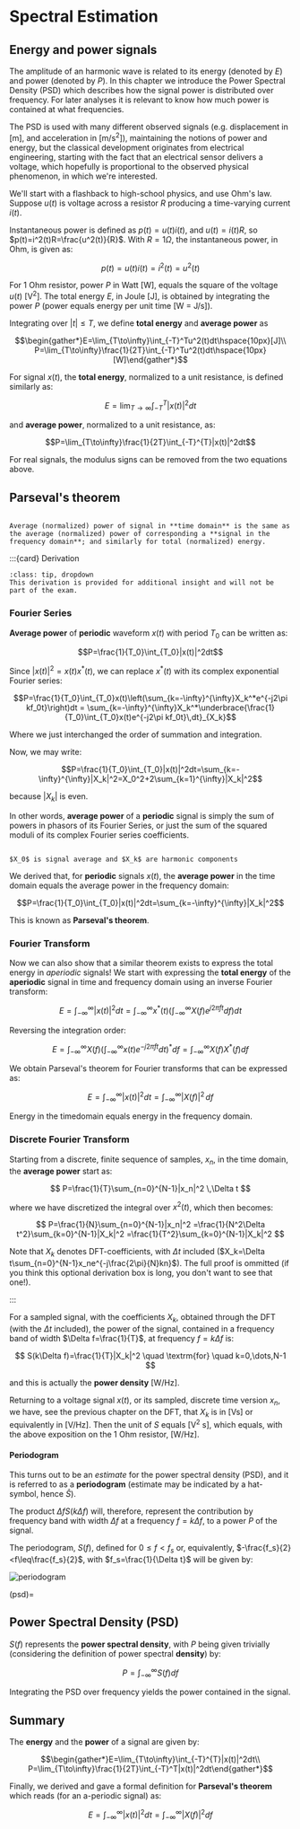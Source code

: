 # Spectral Estimation

## Energy and power signals

The amplitude of an harmonic wave is related to its energy (denoted by $E$) and power (denoted by $P$).
In this chapter we introduce the Power Spectral Density (PSD) which describes how the signal power is distributed over frequency.
For later analyses it is relevant to know how much power is contained at what frequencies.
 
The PSD is used with many different observed signals (e.g. displacement in [m], and acceleration in [m/s<sup>2</sup>]), maintaining the notions of
power and energy, but the classical development originates from electrical engineering, starting with the fact that an electrical sensor delivers a voltage, which hopefully
is proportional to the observed physical phenomenon, in which we're interested.
 
We'll start with a flashback to high-school physics, and use Ohm's law. Suppose $u(t)$ is voltage across a resistor $R$ producing a time-varying current $i(t)$.

Instantaneous power is defined as $p(t)=u(t)i(t)$, and $u(t)=i(t)R$, so $p(t)=i^2(t)R=\frac{u^2(t)}{R}$. With $R=1\Omega$, the instantaneous power, in Ohm, is given as:

$$p(t)=u(t)i(t)=i^2(t)=u^2(t)$$

For 1 Ohm resistor, power $P$ in Watt [W], equals the square of the voltage $u(t)$ [V<sup>2</sup>].
The total energy $E$, in Joule [J], is obtained by integrating the power $P$ (power equals energy per unit time [W = J/s]).

Integrating over $|t|\leq T$, we define **total energy** and **average power** as

$$\begin{gather*}E=\lim_{T\to\infty}\int_{-T}^Tu^2(t)dt\hspace{10px}[J]\\ P=\lim_{T\to\infty}\frac{1}{2T}\int_{-T}^Tu^2(t)dt\hspace{10px}[W]\end{gather*}$$

For signal $x(t)$, the **total energy**, normalized to a unit resistance, is defined similarly as:

$$E=\lim_{T\to\infty}\int_{-T}^T|x(t)|^2dt$$

and **average power**, normalized to a unit resistance, as:

$$P=\lim_{T\to\infty}\frac{1}{2T}\int_{-T}^{T}|x(t)|^2dt$$

For real signals, the modulus signs can be removed from the two equations above.

## Parseval's theorem

```{admonition} Definition

Average (normalized) power of signal in **time domain** is the same as the average (normalized) power of corresponding a **signal in the frequency domain**; and similarly for total (normalized) energy.
```

:::{card} Derivation

```{admonition} MUDE Exam Information
:class: tip, dropdown
This derivation is provided for additional insight and will not be part of the exam.
```

### Fourier Series

**Average power** of **periodic** waveform $x(t)$ with period $T_0$ can be written as:

$$P=\frac{1}{T_0}\int_{T_0}|x(t)|^2dt$$

Since $|x(t)|^2=x(t)x^*(t)$, we can replace $x^*(t)$ with its complex exponential Fourier series:

$$P=\frac{1}{T_0}\int_{T_0}x(t)\left(\sum_{k=-\infty}^{\infty}X_k^*e^{-j2\pi kf_0t}\right)dt = \sum_{k=-\infty}^{\infty}X_k^*\underbrace{\frac{1}{T_0}\int_{T_0}x(t)e^{-j2\pi kf_0t}\,dt}_{X_k}$$

Where we just interchanged the order of summation and integration.

Now, we may write:

$$P=\frac{1}{T_0}\int_{T_0}|x(t)|^2dt=\sum_{k=-\infty}^{\infty}|X_k|^2=X_0^2+2\sum_{k=1}^{\infty}|X_k|^2$$

because $|X_k|$ is even.

In other words, **average power** of a **periodic** signal is simply the sum of powers in phasors of its Fourier Series, or just the sum of the squared moduli of its complex Fourier series coefficients.

```{note}

$X_0$ is signal average and $X_k$ are harmonic components

```

We derived that, for **periodic** signals $x(t)$, the **average power** in the time domain equals the average power in the frequency domain:

$$P=\frac{1}{T_0}\int_{T_0}|x(t)|^2dt=\sum_{k=-\infty}^{\infty}|X_k|^2$$

This is known as **Parseval's theorem**.

### Fourier Transform

Now we can also show that a similar theorem exists to express the total energy in *aperiodic* signals! We start with expressing the **total energy** of the **aperiodic** signal in time and frequency domain using an inverse Fourier transform:

$$E=\int_{-\infty}^{\infty}|x(t)|^2dt=\int_{-\infty}^{\infty}x^*(t)\left(\int_{-\infty}^{\infty}X(f)e^{j2\pi ft}df\right)dt$$

Reversing the integration order:

$$E=\int_{-\infty}^{\infty}X(f)\left(\int_{-\infty}^{\infty}x(t)e^{-j2\pi ft}dt\right)^*df=\int_{-\infty}^{\infty}X(f)X^*(f)df$$

We obtain Parseval's theorem for Fourier transforms that can be expressed as:

$$E=\int_{-\infty}^{\infty}|x(t)|^2dt=\int_{-\infty}^{\infty}|X(f)|^2\,df$$

Energy in the timedomain equals energy in the frequency domain.

### Discrete Fourier Transform

Starting from a discrete, finite sequence of samples, $x_n$, in the time domain, the **average power** start as:

$$
P=\frac{1}{T}\sum_{n=0}^{N-1}|x_n|^2 \,\Delta t
$$

where we have discretized the integral over $x^2(t)$, which then becomes:

$$
P=\frac{1}{N}\sum_{n=0}^{N-1}|x_n|^2
=\frac{1}{N^2\Delta t^2}\sum_{k=0}^{N-1}|X_k|^2
=\frac{1}{T^2}\sum_{k=0}^{N-1}|X_k|^2
$$

Note that $X_k$ denotes DFT-coefficients, with $\Delta t$ included ($X_k=\Delta t\sum_{n=0}^{N-1}x_ne^{-j\frac{2\pi}{N}kn}$). The full proof is ommitted (if you think this optional derivation box is long, you don't want to see that one!).

:::

For a sampled signal, with the coefficients $X_k$, obtained through the DFT (with the $\Delta t$ included), the power of the signal, contained in a frequency band of width $\Delta f=\frac{1}{T}$, at frequency $f=k\Delta f$ is:

$$
S(k\Delta f)=\frac{1}{T}|X_k|^2 \quad \textrm{for} \quad k=0,\dots,N-1
$$

and this is actually the **power density** [W/Hz].

Returning to a voltage signal $x(t)$, or its sampled, discrete time version $x_n$, we have, see the previous chapter on the DFT,
that $X_k$ is in [Vs] or equivalently in [V/Hz]. Then the unit of $S$ equals [V<sup>2</sup> s], which equals, with the above exposition on the 1 Ohm resistor, [W/Hz].

#### Periodogram

This turns out to be an *estimate* for the power spectral density (PSD), and it is referred to as a **periodogram** (estimate may be indicated by a hat-symbol, hence $\hat{S}$).

The product $\Delta fS(k\Delta f)$ will, therefore, represent the contribution by frequency band with width $\Delta f$ at a frequency $f=k\Delta f$, to a power $P$ of the signal.

The periodogram, $S(f)$, defined for $0\leq f<f_s$ or, equivalently, $-\frac{f_s}{2}<f\leq\frac{f_s}{2}$, with $f_s=\frac{1}{\Delta t}$ will be given by:

![periodogram](https://files.mude.citg.tudelft.nl/periodogram.png "periodogram")

(psd)=
## Power Spectral Density (PSD)

<!-- Over a limited time duration, $T$, one can still use the notion of **power** for energy signals:

$$\underbrace{x_T(t)}_{\text{truncated}}=\begin{cases}x(t):-\frac{T}{2}<t<\frac{T}{2}\\ 0: \text{otherwise}\end{cases}$$

Therefore:

$$P=\lim_{T\to\infty}\frac{1}{T}\int_{-\frac{T}{2}}^{\frac{T}{2}}|x(t)|^2dt=\lim_{T\to\infty}\int_{-\infty}^{\infty}|x_T(t)|^2dt$$

and, using Parseval's theorem:

$$P=\lim_{T\to\infty}\frac{1}{T}\int_{-\infty}^{\infty}|X_T(f)|^2df=\int_{-\infty}^{\infty}\underbrace{\lim_{T\to\infty}\frac{|X_T(f)|^2}{T}}_{S(f)}df$$ -->

$S(f)$ represents the **power spectral density**, with $P$ being given trivially (considering the definition of power spectral **density**) by:

$$P=\int_{-\infty}^{\infty}S(f)df$$

Integrating the PSD over frequency yields the power contained in the signal.

## Summary

The **energy** and the **power** of a signal are given by:

$$\begin{gather*}E=\lim_{T\to\infty}\int_{-T}^{T}|x(t)|^2dt\\ P=\lim_{T\to\infty}\frac{1}{2T}\int_{-T}^T|x(t)|^2dt\end{gather*}$$

Finally, we derived and gave a formal definition for **Parseval's theorem** which reads (for an a-periodic signal) as:

$$E=\int_{-\infty}^{\infty}|x(t)|^2dt=\int_{-\infty}^{\infty}|X(f)|^2df$$